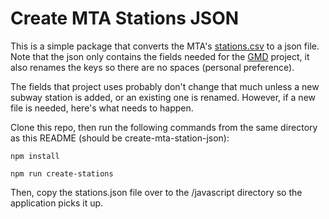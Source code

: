 # Create MTA Stations JSON

This is a simple package that converts the MTA's [stations.csv](http://web.mta.info/developers/data/nyct/subway/Stations.csv) to a json file. Note that the json only contains the fields needed for the [GMD](https://github.com/jpreardon/good-morning-display) project, it also renames the keys so there are no spaces (personal preference).

The fields that project uses probably don't change that much unless a new subway station is added, or an existing one is renamed. However, if a new file is needed, here's what needs to happen.

Clone this repo, then run the following commands from the same directory as this README (should be create-mta-station-json):

```
npm install

npm run create-stations
```

Then, copy the stations.json file over to the /javascript directory so the application picks it up.